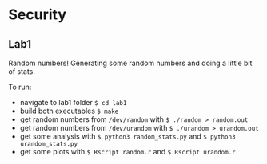 # Security

## Lab1
Random numbers! Generating some random numbers and doing a little bit of stats.

To run:
* navigate to lab1 folder `$ cd lab1`
* build both executables `$ make`
* get random numbers from `/dev/random` with `$ ./random > random.out`
* get random numbers from `/dev/urandom` with `$ ./urandom > urandom.out`
* get some analysis with `$ python3 random_stats.py` and `$ python3 urandom_stats.py`
* get some plots with `$ Rscript random.r` and `$ Rscript urandom.r` 
